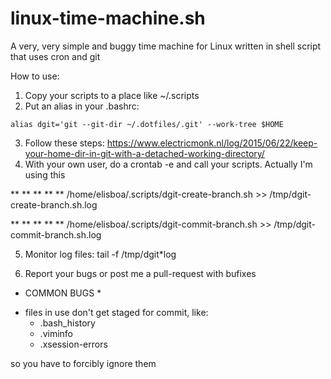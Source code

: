 # linux-time-machine.sh
A very, very simple and buggy time machine for Linux written in shell script that uses cron and git


How to use:

1. Copy your scripts to a place like ~/.scripts
2. Put an alias in your .bashrc:
```
alias dgit='git --git-dir ~/.dotfiles/.git' --work-tree $HOME
```
3. Follow these steps: https://www.electricmonk.nl/log/2015/06/22/keep-your-home-dir-in-git-with-a-detached-working-directory/
4. With your own user, do a crontab -e and call your scripts. Actually I'm using this

** ** ** ** ** /home/elisboa/.scripts/dgit-create-branch.sh >> /tmp/dgit-create-branch.sh.log

** ** ** ** ** /home/elisboa/.scripts/dgit-commit-branch.sh >> /tmp/dgit-commit-branch.sh.log

5. Monitor log files: tail -f /tmp/dgit*log

6. Report your bugs or post me a pull-request with bufixes

* COMMON BUGS *
- files in use don't get staged for commit, like:
  - .bash_history
  - .viminfo
  - .xsession-errors
  
so you have to forcibly ignore them 
